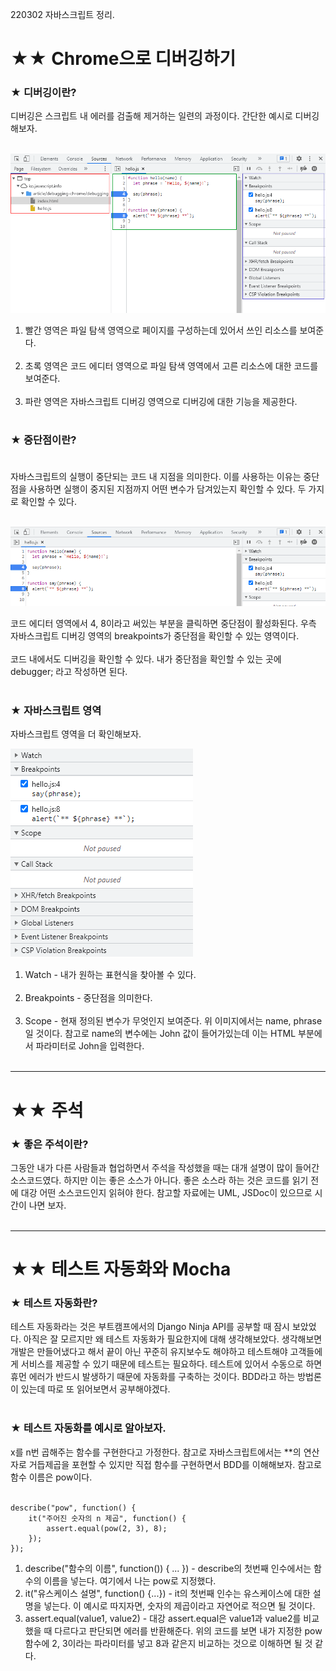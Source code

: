 220302 자바스크립트 정리.

# ★★ Chrome으로 디버깅하기

### ★ 디버깅이란?
디버깅은 스크립트 내 에러를 검출해 제거하는 일련의 과정이다. 간단한 예시로 디버깅해보자.<br></br>

<img src="../images/debug_1.PNG">

1. 빨간 영역은 파일 탐색 영역으로 페이지를 구성하는데 있어서 쓰인 리소스를 보여준다.<br></br>
2. 초록 영역은 코드 에디터 영역으로 파일 탐색 영역에서 고른 리소스에 대한 코드를 보여준다.<br></br>
3. 파란 영역은 자바스크립트 디버깅 영역으로 디버깅에 대한 기능을 제공한다.<br></br>

### ★ 중단점이란?<br></br>
자바스크립트의 실행이 중단되는 코드 내 지점을 의미한다. 이를 사용하는 이유는 중단점을 사용하면 실행이 중지된 지점까지 어떤 변수가 담겨있는지 확인할 수 있다. 두 가지로 확인할 수 있다.<br></br>

<img src="../images/debug_2.PNG">

코드 에디터 영역에서 4, 8이라고 써있는 부분을 클릭하면 중단점이 활성화된다. 우측 자바스크립트 디버깅 영역의 breakpoints가 중단점을 확인할 수 있는 영역이다.<br></br>
코드 내에서도 디버깅을 확인할 수 있다. 내가 중단점을 확인할 수 있는 곳에 debugger; 라고 작성하면 된다.<br></br>

### ★ 자바스크립트 영역
자바스크립트 영역을 더 확인해보자.

<img src="../images/debug_3.PNG">

1. Watch - 내가 원하는 표현식을 찾아볼 수 있다.<br></br>
2. Breakpoints - 중단점을 의미한다.<br></br>
3. Scope - 현재 정의된 변수가 무엇인지 보여준다. 위 이미지에서는 name, phrase일 것이다. 참고로 name의 변수에는 John 값이 들어가있는데 이는 HTML 부분에서 파라미터로 John을 입력한다.<br></br>

<hr/>

# ★★ 주석

### ★ 좋은 주석이란?
그동안 내가 다른 사람들과 협업하면서 주석을 작성했을 때는 대개 설명이 많이 들어간 소스코드였다. 하지만 이는 좋은 소스가 아니다. 좋은 소스라 하는 것은 코드를 읽기 전에 대강 어떤 소스코드인지 읽혀야 한다. 참고할 자료에는 UML, JSDoc이 있으므로 시간이 나면 보자.<br></br>

<hr/>

# ★★ 테스트 자동화와 Mocha

### ★ 테스트 자동화란?
테스트 자동화라는 것은 부트캠프에서의 Django Ninja API를 공부할 때 잠시 보았었다. 아직은 잘 모르지만 왜 테스트 자동화가 필요한지에 대해 생각해보았다. 생각해보면 개발은 만들어냈다고 해서 끝이 아닌 꾸준히 유지보수도 해야하고 테스트해야 고객들에게 서비스를 제공할 수 있기 때문에 테스트는 필요하다. 테스트에 있어서 수동으로 하면 휴먼 에러가 반드시 발생하기 때문에 자동화를 구축하는 것이다. BDD라고 하는 방법론이 있는데 따로 또 읽어보면서 공부해야겠다.<br></br>

### ★ 테스트 자동화를 예시로 알아보자.
x를 n번 곱해주는 함수를 구현한다고 가정한다. 참고로 자바스크립트에서는 **의 연산자로 거듭제곱을 포현할 수 있지만 직접 함수를 구현하면서 BDD를 이해해보자. 참고로 함수 이름은 pow이다.<br></br>

```
describe("pow", function() {
    it("주어진 숫자의 n 제곱", function() {
        assert.equal(pow(2, 3), 8);
    });
});
```
1. describe("함수의 이름", function()) { ... }) - describe의 첫번째 인수에서는 함수의 이름을 넣는다. 여기에서 나는 pow로 지정했다.
2. it("유스케이스 설명", function() {...}) - it의 첫번째 인수는 유스케이스에 대한 설명을 넣는다. 이 예시로 따지자면, 숫자의 제곱이라고 자연어로 적으면 될 것이다.
3. assert.equal(value1, value2) - 대강 assert.equal은 value1과 value2를 비교했을 때 다르다고 판단되면 에러를 반환해준다. 위의 코드를 보면 내가 지정한 pow 함수에 2, 3이라는 파라미터를 넣고 8과 같은지 비교하는 것으로 이해하면 될 것 같다.

